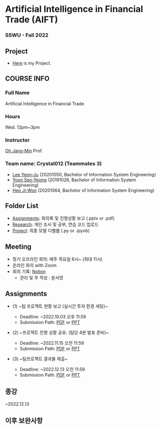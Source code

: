 # Artificial Intelligence in Financial Trade (AIFT)
### SSWU - Fall 2022

## Project
  - [Here](https://github.com/yeonju52/Automated_Trading_System/tree/main/Project) is my Project.
  
## COURSE INFO
### Full Name
  Artificial Intelligence in Financial Trade
### Hours
  Wed. 12pm~3pm
### Instructor
  [Oh Jang-Min](https://github.com/jangmino/AIFT2022.git) Prof.
### Team name: Crystal012 (Teammates 3)
  - [Lee Yeon-Ju](https://github.com/yeonju52) (20201050, Bachelor of Information System Engineering)
  - [Yoon Seo-Yeong](https://github.com/YoonSeoyeong) (20191026, Bachelor of Information System Engineering)
  - [Heo Ji-Won](https://github.com/JiwonHeo01) (20201064, Bachelor of Information System Engineering)

## Folder List
- [Assignments](https://github.com/yeonju52/AIFT2022/tree/main/Assignments): 회의록 및 진행상황 보고 (.pptx or .pdf)
- [Research](https://github.com/yeonju52/AIFT2022/tree/main/Research): 개인 조사 및 공부, 연습 코드 업로드
- [Project](https://github.com/yeonju52/AIFT2022/tree/main/Project): 최종 모델 디벨롭 (.py or .ipynb)

## Meeting
- 정기 오프라인 회의: 매주 목요일 6시~ (최대 11시)
- 온라인 회의 with Zoom
- 회의 기록: [Notion](https://shiny-rock-5a0.notion.site/AIFT-Artificial-Intelligence-in-Finacial-Trading-2022-814994c39aad491b913976cef3fffd82)
  - 관리 및 주 작성 : 윤서영

## Assignments
- (1) ~팀 프로젝트 현황 보고 (실시간 투자 환경 세팅)~
  - Deadline: ~2022.10.03 오후 11:59
  - Submission Path: [PDF](https://github.com/yeonju52/AIFT2022/blob/main/Assignments/%5BAIFT%5D%20221003_BranchFlow.pdf) or [PPT](https://github.com/yeonju52/AIFT2022/blob/main/Assignments/%5BAIFT%5D%20221003_BranchFlow.pptx)
  
- (2) ~프로젝트 진행 상황 공유: (팀당 4분 발표 준비)~
  - Deadline: ~2022.11.15 오전 11:59
  - Submission Path: [PDF](https://github.com/yeonju52/AIFT2022/blob/main/Assignments/%5BAIFT%5D%20221115_envSetting.pdf) or [PPT](https://github.com/yeonju52/AIFT2022/blob/main/Assignments/%5BAIFT%5D%20221115_envSetting.pptx)

- (3) ~팀프로젝트 결과물 제출~
  -   Deadline: ~2022.12.13 오전 11:59
  -   Submission Path: [PDF](https://github.com/FALL2022-AIFT/Crystal012/blob/main/Assignments/%5BAIFT%5D%20221213_FinalProjectReview.pdf) or [PPT](https://github.com/FALL2022-AIFT/Crystal012/blob/main/Assignments/%5BAIFT%5D%20221213_FinalProjectReview.pptx)

## 종강
~2022.12.13

## 이후 보완사항
